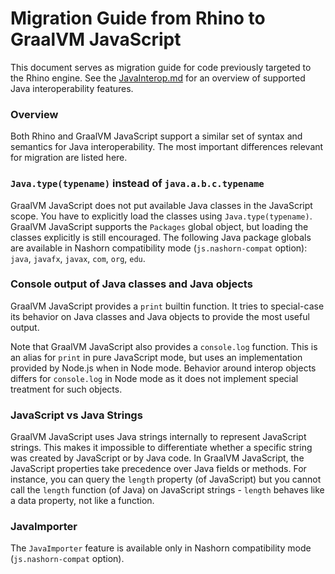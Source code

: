 # Migration Guide from Rhino to GraalVM JavaScript

This document serves as migration guide for code previously targeted to the Rhino engine.
See the [JavaInterop.md](JavaInterop.md) for an overview of supported Java interoperability features.

### Overview
Both Rhino and GraalVM JavaScript support a similar set of syntax and semantics for Java interoperability.
The most important differences relevant for migration are listed here.

### `Java.type(typename)` instead of `java.a.b.c.typename`
GraalVM JavaScript does not put available Java classes in the JavaScript scope.
You have to explicitly load the classes using `Java.type(typename)`.
GraalVM JavaScript supports the `Packages` global object, but loading the classes explicitly is still encouraged.
The following Java package globals are available in Nashorn compatibility mode (`js.nashorn-compat` option): `java`, `javafx`, `javax`, `com`, `org`, `edu`.

### Console output of Java classes and Java objects
GraalVM JavaScript provides a `print` builtin function.
It tries to special-case its behavior on Java classes and Java objects to provide the most useful output.

Note that GraalVM JavaScript also provides a `console.log` function.
This is an alias for `print` in pure JavaScript mode, but uses an implementation provided by Node.js when in Node mode.
Behavior around interop objects differs for `console.log` in Node mode as it does not implement special treatment for such objects.

### JavaScript vs Java Strings
GraalVM JavaScript uses Java strings internally to represent JavaScript strings.
This makes it impossible to differentiate whether a specific string was created by JavaScript or by Java code.
In GraalVM JavaScript, the JavaScript properties take precedence over Java fields or methods.
For instance, you can query the `length` property (of JavaScript) but you cannot call the `length` function (of Java) on JavaScript strings - `length` behaves like a data property, not like a function.

### JavaImporter
The `JavaImporter` feature is available only in Nashorn compatibility mode (`js.nashorn-compat` option).
